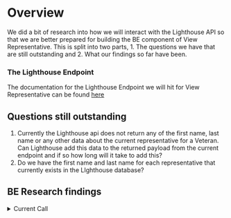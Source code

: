 # Overview

We did a bit of research into how we will interact with the Lighthouse API so that we are better prepared for building the BE component of View Representative. This is split into two parts, 1. The questions we have that are still outstanding and 2. What our findings so far have been.

### The Lighthouse Endpoint

The documentation for the Lighthouse Endpoint we will hit for View Representative can be found [here](https://developer.va.gov/explore/benefits/docs/claims?version=current)

## Questions still outstanding
1. Currently the Lighthouse api does not return any of the first name, last name or any other data about the current representative for a Veteran. Can Lighthouse add this data to the returned payload from the current endpoint and if so how long will it take to add this?
2. Do we have the first name and last name for each representative that currently exists in the LIghthouse database?


## BE Research findings

<details><summary>Current Call</summary>


<p>This is the call to get the current representative for a Veteran</p>

```python
curl --location --request GET 'https://sandbox-api.va.gov/services/claims/v0/forms/2122/active' \
--header 'apikey: 3N0pHYwZ9Bd0YG5Z8lNL3nTJgJuTJgZA' \
--header 'X-VA-First-Name: Jeffery' \
--header 'X-VA-Last-Name: Hayes' \
--header 'X-VA-Birth-Date: 1937-09-25' \
--header 'X-VA-SSN: 796131729' \
--header 'X-VA-LOA: 3'
```

<p>Here is the data structure that is returned by this call</p>

```JavaScript
{
  "data": {
    "id": "b33bd19f-72bc-4e10-b0eb-8e26f4a378e6",
    "type": "claims_api_power_of_attorneys",
    "attributes": {
      "status": "updated",
      "date_request_accepted": "2021-03-11",
      "representative": {
        "service_organization": {
          "poa_code": "1AQ",
          "first_name": "John",
          "last_name": "Doe"
        }
      },
      "previous_poa": null
    }
  }
}

```

</details>

